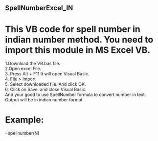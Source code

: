 ## SpellNumberExcel_IN
# This VB code for spell number in indian number method. You need to import this module in MS Excel VB.  
1.Download the VB.bas file.  
2.Open excel File.  
3. Press Alt + F11.It will open Visual Basic.  
4. File > Import  
5. Select downloaded file. And click OK.  
6. Click on Save. and close Visual Basic.  
And your good to use SpellNumber formula to convert number in text. Output will be in indian number format.  
# Example:
=spellnumber(N)  
